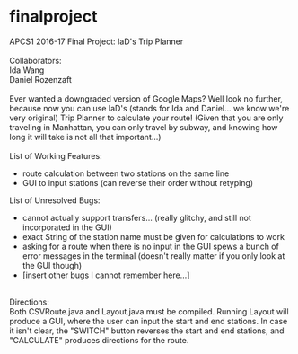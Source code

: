 # finalproject
APCS1 2016-17 Final Project: IaD's Trip Planner<br><br>
Collaborators:<br>
Ida Wang<br>
Daniel Rozenzaft<br><br>
Ever wanted a downgraded version of Google Maps? Well look no further, because now you can use IaD's (stands for Ida and Daniel... we know we're very original) Trip Planner to calculate your route! (Given that you are only traveling in Manhattan, you can only travel by subway, and knowing how long it will take is not all that important...)<br><br>
List of Working Features:
<ul>
<li>route calculation between two stations on the same line</li>
<li>GUI to input stations (can reverse their order without retyping)</li>
</ul>
List of Unresolved Bugs:
<ul>
<li>cannot actually support transfers... (really glitchy, and still not incorporated in the GUI)</li>
<li>exact String of the station name must be given for calculations to work</li>
<li>asking for a route when there is no input in the GUI spews a bunch of error messages in the terminal (doesn't really matter if you only look at the GUI though)</li>
<li>[insert other bugs I cannot remember here...]</li>
</ul><br>
Directions:<br>
Both CSVRoute.java and Layout.java must be compiled. Running Layout will produce a GUI, where the user can input the start and end stations. In case it isn't clear, the "SWITCH" button reverses the start and end stations, and "CALCULATE" produces directions for the route.


